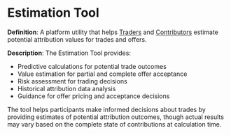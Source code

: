 # Estimation Tool

**Definition**: A platform utility that helps [Traders](trader.md) and [Contributors](contributor.md) estimate potential attribution values for trades and offers.

**Description**: The Estimation Tool provides:
- Predictive calculations for potential trade outcomes
- Value estimation for partial and complete offer acceptance
- Risk assessment for trading decisions
- Historical attribution data analysis
- Guidance for offer pricing and acceptance decisions

The tool helps participants make informed decisions about trades by providing estimates of potential attribution outcomes, though actual results may vary based on the complete state of contributions at calculation time. 